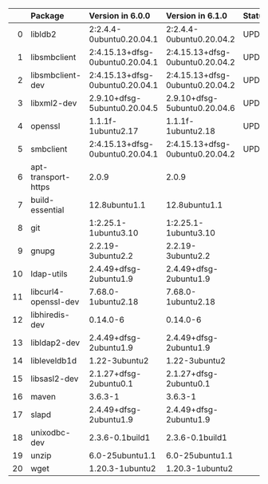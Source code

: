 <!-- markdown-link-check-disable -->

|    | Package              | Version in 6.0.0                | Version in 6.1.0                | Status   |
|---:|:---------------------|:--------------------------------|:--------------------------------|:---------|
|  0 | libldb2              | 2:2.4.4-0ubuntu0.20.04.1        | 2:2.4.4-0ubuntu0.20.04.2        | UPDATED  |
|  1 | libsmbclient         | 2:4.15.13+dfsg-0ubuntu0.20.04.1 | 2:4.15.13+dfsg-0ubuntu0.20.04.2 | UPDATED  |
|  2 | libsmbclient-dev     | 2:4.15.13+dfsg-0ubuntu0.20.04.1 | 2:4.15.13+dfsg-0ubuntu0.20.04.2 | UPDATED  |
|  3 | libxml2-dev          | 2.9.10+dfsg-5ubuntu0.20.04.5    | 2.9.10+dfsg-5ubuntu0.20.04.6    | UPDATED  |
|  4 | openssl              | 1.1.1f-1ubuntu2.17              | 1.1.1f-1ubuntu2.18              | UPDATED  |
|  5 | smbclient            | 2:4.15.13+dfsg-0ubuntu0.20.04.1 | 2:4.15.13+dfsg-0ubuntu0.20.04.2 | UPDATED  |
|  6 | apt-transport-https  | 2.0.9                           | 2.0.9                           |          |
|  7 | build-essential      | 12.8ubuntu1.1                   | 12.8ubuntu1.1                   |          |
|  8 | git                  | 1:2.25.1-1ubuntu3.10            | 1:2.25.1-1ubuntu3.10            |          |
|  9 | gnupg                | 2.2.19-3ubuntu2.2               | 2.2.19-3ubuntu2.2               |          |
| 10 | ldap-utils           | 2.4.49+dfsg-2ubuntu1.9          | 2.4.49+dfsg-2ubuntu1.9          |          |
| 11 | libcurl4-openssl-dev | 7.68.0-1ubuntu2.18              | 7.68.0-1ubuntu2.18              |          |
| 12 | libhiredis-dev       | 0.14.0-6                        | 0.14.0-6                        |          |
| 13 | libldap2-dev         | 2.4.49+dfsg-2ubuntu1.9          | 2.4.49+dfsg-2ubuntu1.9          |          |
| 14 | libleveldb1d         | 1.22-3ubuntu2                   | 1.22-3ubuntu2                   |          |
| 15 | libsasl2-dev         | 2.1.27+dfsg-2ubuntu0.1          | 2.1.27+dfsg-2ubuntu0.1          |          |
| 16 | maven                | 3.6.3-1                         | 3.6.3-1                         |          |
| 17 | slapd                | 2.4.49+dfsg-2ubuntu1.9          | 2.4.49+dfsg-2ubuntu1.9          |          |
| 18 | unixodbc-dev         | 2.3.6-0.1build1                 | 2.3.6-0.1build1                 |          |
| 19 | unzip                | 6.0-25ubuntu1.1                 | 6.0-25ubuntu1.1                 |          |
| 20 | wget                 | 1.20.3-1ubuntu2                 | 1.20.3-1ubuntu2                 |          |